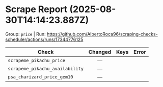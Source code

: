 # Scrape Report (2025-08-30T14:14:23.887Z)

Group: `price`  |  Run: https://github.com/AlbertoRoca96/scraping-checks-scheduler/actions/runs/17344776125

| Check | Changed | Keys | Error |
|---|:---:|:--|:--|
| `scrapeme_pikachu_price` | — |  |  |
| `scrapeme_pikachu_availability` | — |  |  |
| `psa_charizard_price_gem10` | — |  |  |
